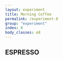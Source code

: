 ```yaml
---
layout: experiment
title: Morning Coffee
permalink: /experiment-8
group: "experiment"
index: 8
body_classes: e8
---
```


<section class="experiment-section experiment-8 fixed">
	<div class="text-container-8">
		<h1 class="text-box text-8">ESPRESSO</h1>
	</div>
</section>
